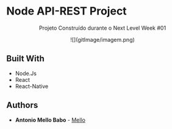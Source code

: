 # Node API-REST Project

<p align="center">
  Projeto Construído durante o Next Level Week #01
</p>

<div align="center">
  ![](gitImage/imagem.png)
</div>



## Built With

* Node.Js
* React
* React-Native


## Authors

* **Antonio Mello Babo**  - [Mello](https://github.com/MelloTonio)

